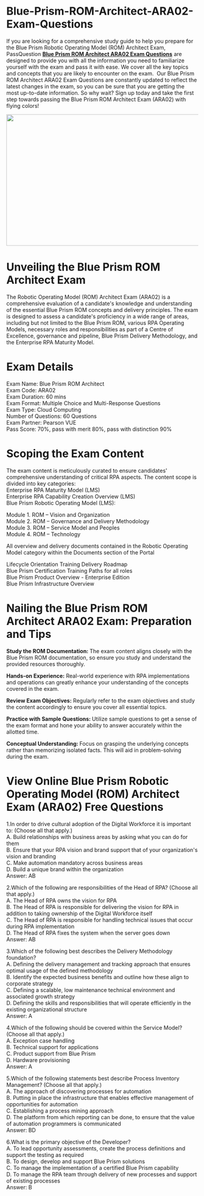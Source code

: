 # Blue-Prism-ROM-Architect-ARA02-Exam-Questions
<p>If you are looking for a comprehensive study guide to help you prepare for the Blue Prism Robotic Operating Model (ROM) Architect Exam, PassQuestion <strong><a href="https://www.passquestion.com/ara02.html">Blue Prism ROM Architect ARA02 Exam Questions</a></strong> are designed to provide you with all the information you need to familiarize yourself with the exam and pass it with ease. We cover all the key topics and concepts that you are likely to encounter on the exam. &nbsp;Our Blue Prism ROM Architect ARA02 Exam Questions are constantly updated to reflect the latest changes in the exam, so you can be sure that you are getting the most up-to-date information. So why wait? Sign up today and take the first step towards passing the Blue Prism ROM Architect Exam (ARA02) with flying colors!</p>

<p><img alt="" src="https://www.passquestion.com/uploads/pqcom/images/20230810/a6f9d09002122888e9d2ffd9b22e6ba0.png" style="height:345px; width:618px" /></p>

<h1>Unveiling the Blue Prism ROM Architect Exam</h1>

<p>The Robotic Operating Model (ROM) Architect Exam (ARA02) is a comprehensive evaluation of a candidate&#39;s knowledge and understanding of the essential Blue Prism ROM concepts and delivery principles. The exam is designed to assess a candidate&#39;s proficiency in a wide range of areas, including but not limited to the Blue Prism ROM, various RPA Operating Models, necessary roles and responsibilities as part of a Centre of Excellence, governance and pipeline, Blue Prism Delivery Methodology, and the Enterprise RPA Maturity Model.</p>

<h1>Exam Details</h1>

<p>Exam Name: Blue Prism ROM Architect<br />
Exam Code: ARA02<br />
Exam Duration: 60 mins<br />
Exam Format: Multiple Choice and Multi-Response Questions<br />
Exam Type: Cloud Computing<br />
Number of Questions: 60 Questions<br />
Exam Partner: Pearson VUE<br />
Pass Score: 70%, pass with merit 80%, pass with distinction 90%</p>

<h1>Scoping the Exam Content</h1>

<p>The exam content is meticulously curated to ensure candidates&#39; comprehensive understanding of critical RPA aspects. The content scope is divided into key categories:<br />
Enterprise RPA Maturity Model (LMS)<br />
Enterprise RPA Capability Creation Overview (LMS)<br />
Blue Prism Robotic Operating Model (LMS):</p>

<p>Module 1. ROM &ndash; Vision and Organization<br />
Module 2. ROM &ndash; Governance and Delivery Methodology<br />
Module 3. ROM &ndash; Service Model and Peoples<br />
Module 4. ROM &ndash; Technology</p>

<p>All overview and delivery documents contained in the Robotic Operating Model category within the Documents section of the Portal</p>

<p>Lifecycle Orientation Training Delivery Roadmap<br />
Blue Prism Certification Training Paths for all roles<br />
Blue Prism Product Overview - Enterprise Edition<br />
Blue Prism Infrastructure Overview</p>

<h1>Nailing the Blue Prism ROM Architect ARA02 Exam: Preparation and Tips</h1>

<p><strong>Study the ROM Documentation: </strong>The exam content aligns closely with the Blue Prism ROM documentation, so ensure you study and understand the provided resources thoroughly.</p>

<p><strong>Hands-on Experience:</strong> Real-world experience with RPA implementations and operations can greatly enhance your understanding of the concepts covered in the exam.</p>

<p><strong>Review Exam Objectives:</strong> Regularly refer to the exam objectives and study the content accordingly to ensure you cover all essential topics.</p>

<p><strong>Practice with Sample Questions: </strong>Utilize sample questions to get a sense of the exam format and hone your ability to answer accurately within the allotted time.</p>

<p><strong>Conceptual Understanding: </strong>Focus on grasping the underlying concepts rather than memorizing isolated facts. This will aid in problem-solving during the exam.</p>

<h1>View Online Blue Prism Robotic Operating Model (ROM) Architect Exam (ARA02) Free Questions</h1>

<p>1.In order to drive cultural adoption of the Digital Workforce it is important to: (Choose all that apply.)<br />
A. Build relationships with business areas by asking what you can do for them<br />
B. Ensure that your RPA vision and brand support that of your organization&#39;s vision and branding<br />
C. Make automation mandatory across business areas<br />
D. Build a unique brand within the organization<br />
Answer: AB</p>

<p>2.Which of the following are responsibilities of the Head of RPA? (Choose all that apply.)<br />
A. The Head of RPA owns the vision for RPA<br />
B. The Head of RPA is responsible for delivering the vision for RPA in addition to taking ownership of the Digital Workforce itself<br />
C. The Head of RPA is responsible for handling technical issues that occur during RPA implementation<br />
D. The Head of RPA fixes the system when the server goes down<br />
Answer: AB</p>

<p>3.Which of the following best describes the Delivery Methodology foundation?<br />
A. Defining the delivery management and tracking approach that ensures optimal usage of the defined methodology<br />
B. Identify the expected business benefits and outline how these align to corporate strategy<br />
C. Defining a scalable, low maintenance technical environment and associated growth strategy<br />
D. Defining the skills and responsibilities that will operate efficiently in the existing organizational structure<br />
Answer: A</p>

<p>4.Which of the following should be covered within the Service Model? (Choose all that apply.)<br />
A. Exception case handling<br />
B. Technical support for applications<br />
C. Product support from Blue Prism<br />
D. Hardware provisioning<br />
Answer: A</p>

<p>5.Which of the following statements best describe Process Inventory Management? (Choose all that apply.)<br />
A. The approach of discovering processes for automation<br />
B. Putting in place the infrastructure that enables effective management of opportunities for automation<br />
C. Establishing a process mining approach<br />
D. The platform from which reporting can be done, to ensure that the value of automation programmers is communicated<br />
Answer: BD</p>

<p>6.What is the primary objective of the Developer?<br />
A. To lead opportunity assessments, create the process definitions and support the testing as required<br />
B. To design, develop and support Blue Prism solutions<br />
C. To manage the implementation of a certified Blue Prism capability<br />
D. To manage the RPA team through delivery of new processes and support of existing processes<br />
Answer: B</p>
